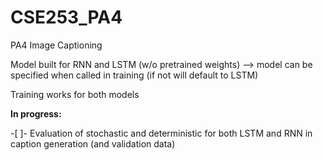 # CSE253_PA4
PA4 Image Captioning

Model built for RNN and LSTM (w/o pretrained weights) --> model can be specified when called in training (if not will default to LSTM)

Training works for both models

**In progress:**

-[ ]- Evaluation of stochastic and deterministic for both LSTM and RNN in caption generation (and validation data)
  
 

